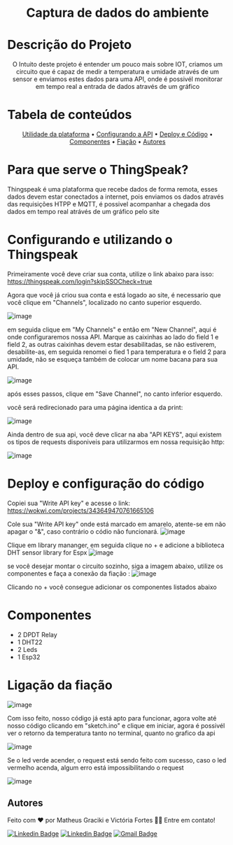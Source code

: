 <h1 align="center">Captura de dados do ambiente</h1>

# Descrição do Projeto
<p align="center">O Intuito deste projeto é entender um pouco mais sobre IOT, criamos um circuito que  é capaz de medir a temperatura e umidade através de um sensor e enviamos estes dados para uma API, onde é possivél monitorar em tempo real a entrada de dados através de um gráfico</p>

Tabela de conteúdos
=================
<p align="center">
 <a href="#para-que-serve-o-thingspeak"> Utilidade da plataforma</a> •
 <a href="#configurando-e-utilizando-o-thingspeak">Configurando a API</a> • 
 <a href="#deploy-e-configuração-do-código">Deploy e Código</a> • 
 <a href="#componentes">Componentes</a> • 
 <a href="#ligação-da-fiação">Fiação</a> • 
 <a href="#autores">Autores</a>
</p>


# Para que serve o ThingSpeak?

Thingspeak é uma plataforma que recebe dados de forma remota, esses dados devem estar conectados a internet, pois enviamos os dados através das requisições HTPP e MQTT, é possivel acompanhar a chegada dos dados em tempo real atrávés de um gráfico  pelo site 

# Configurando e utilizando o Thingspeak 

Primeiramente você deve criar sua conta, utilize o link abaixo para isso:
https://thingspeak.com/login?skipSSOCheck=true

Agora que você já criou sua conta e está logado ao site, é necessario que você clique em "Channels",  localizado no canto superior esquerdo.

![image](https://user-images.githubusercontent.com/85004422/193429115-31a133a5-42e5-4d54-ac66-11be0c69ded4.png)


em seguida clique em "My Channels" e então em "New Channel",  aqui é onde configuraremos nossa API. Marque   as caixinhas ao lado do field 1 e field 2, as outras caixinhas devem estar desabilitadas, se não estiverem, desabilite-as, em seguida renomei o fied 1 para temperatura e o field 2 para umidade, não se esqueça também de colocar um nome bacana para sua API.

![image](https://user-images.githubusercontent.com/85004422/193429254-59e58e24-76a2-431e-a124-c6bb3948052c.png)

após esses passos, clique em "Save Channel", no canto inferior esquerdo.

você será redirecionado para uma página identica  a da print: 

![image](https://user-images.githubusercontent.com/85004422/193429481-bdb90258-0402-4c65-a07e-334568281269.png)

Ainda dentro de sua api, você deve clicar na aba "API KEYS", aqui existem os tipos de requests disponiveis para utilizarmos em nossa requisição http:

![image](https://user-images.githubusercontent.com/85004422/193429527-ee8c0582-dee1-4024-b6db-388305f87cde.png)

# Deploy e configuração do código 
Copiei sua "Write API key" e acesse o link:
https://wokwi.com/projects/343649470761665106

Cole sua "Write API key" onde está marcado em amarelo, atente-se em não apagar o "&", caso contrário o códio não funcionará.
![image](https://user-images.githubusercontent.com/85004422/193458795-a04b24b1-da34-4dc3-be13-42605cb8ac76.png)

Clique em library mananger, em seguida clique no +  e adicione a biblioteca DHT sensor library for Espx
![image](https://user-images.githubusercontent.com/85004422/193429790-60d9e9ae-621a-402c-b6af-093195386d03.png)


se você desejar montar o circuito sozinho, siga a imagem abaixo, utilize os componentes e faça a  conexão da fiação  :
![image](https://user-images.githubusercontent.com/85004422/193430091-dda05f03-6314-47ee-9f9c-24c7225323a9.png)

Clicando no + você consegue adicionar os componentes listados abaixo

# Componentes

- 2 DPDT Relay
- 1 DHT22
- 2 Leds
- 1 Esp32
 
 # Ligação da fiação
 
 ![image](https://user-images.githubusercontent.com/85004422/193433414-3b6e0040-c85f-44ab-a743-b779394c0b85.png)
 
Com isso feito, nosso código já está apto para funcionar, agora volte até nosso código clicando em "sketch.ino" e clique em iniciar, agora é possivél ver o retorno da temperatura tanto no terminal, quanto no grafico da api

![image](https://user-images.githubusercontent.com/85004422/193459134-e4c8d180-7cc1-42d4-bf4a-6e9420be1562.png)

Se o led verde acender, o request está sendo feito com sucesso, caso o led vermelho acenda, algum erro está impossibilitando o request

![image](https://user-images.githubusercontent.com/85004422/193459301-bcd7480b-c402-49da-a288-f0ec64f4fb42.png)


## Autores
Feito com ❤️ por Matheus Graciki e Victória Fortes 👋🏽 Entre em contato!

[![Linkedin Badge](https://img.shields.io/badge/-Matheus-blue?style=flat-square&logo=Linkedin&logoColor=white&link=https://www.linkedin.com/in/matheus-graciki-303287209/)](https://www.linkedin.com/in/matheus-graciki-303287209/) 
[![Linkedin Badge](https://img.shields.io/badge/-Victória-blue?style=flat-square&logo=Linkedin&logoColor=white&link=https://www.linkedin.com/in/vict%C3%B3ria-fortes-848767180/)](https://www.linkedin.com/in/vict%C3%B3ria-fortes-848767180/) 
[![Gmail Badge](https://img.shields.io/badge/-dev.matheusgraciki@outlook.com-c14438?style=flat-square&logo=Gmail&logoColor=white&link=mailto:dev.matheusgraciki@outlook.com)](mailto:dev.matheusgraciki@outlook.com)
